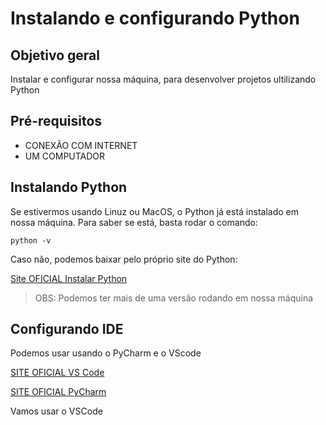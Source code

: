 # **Instalando e configurando Python**

## Objetivo geral

Instalar e configurar nossa máquina, para desenvolver projetos ultilizando Python

## Pré-requisitos

- CONEXÃO COM INTERNET
- UM COMPUTADOR

## Instalando Python

Se estivermos usando Linuz ou MacOS, o Python já está instalado em nossa máquina. Para saber se está, basta rodar o comando:

```pw
python -v
```

Caso não, podemos baixar pelo próprio site do Python:

[Site OFICIAL Instalar Python](https://www.python.org/downloads/)

> OBS: Podemos ter mais de uma versão rodando em nossa máquina

## Configurando IDE

Podemos usar usando o PyCharm e o VScode

[SITE OFICIAL VS Code](https://code.visualstudio.com/Download)

[SITE OFICIAL PyCharm](https://www.jetbrains.com/pycharm/download/?section=windows)

Vamos usar o VSCode

